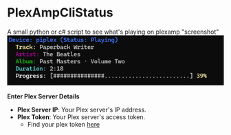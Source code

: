 # PlexAmpCliStatus
A small python or c# script to see what's playing on plexamp
"screenshot"
![Alt text](ScreenshotPlexCLI01.png)



 **Enter Plex Server Details**
   - **Plex Server IP**: Your Plex server's IP address.
   - **Plex Token**: Your Plex server's access token.
     - Find your plex token [here](https://support.plex.tv/articles/204059436-finding-an-authentication-token-x-plex-token/)
